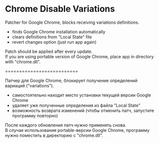 Chrome Disable Variations
=========================

Patcher for Google Chrome, blocks receiving variations definitions.

- finds Google Chrome installation automatically
- clears definitions from "Local State" file
- revert changes option (just run app again)

Patch should be applied after every update.<br>
If you are using portable version of Google Chrome, place app in directory with "chrome.dll".

==========================

Патчер для Google Chrome, блокирует получение определений вариаций ("variations").

- самостоятельно находит место установки текущей версии Google Chrome
- удаляет уже полученные определения из файла "Local State"
- возможность возврата изменений (чтобы отменить патч, запустите программу повторно)

После каждого обновления патч нужно применять снова.<br>
В случае использования portable-версии Google Chrome, программу нужно поместить в директорию с "chrome.dll".
